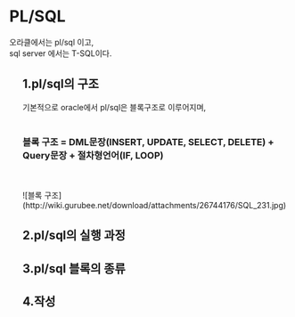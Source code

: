 <h1>PL/SQL</h1>
  오라클에서는 pl/sql 이고,<br>
  sql server 에서는 T-SQL이다.
  
<ol> 
<h2>1.pl/sql의 구조</h2>
  기본적으로 oracle에서 pl/sql은 블록구조로 이루어지며, <br><br>
  
   <h3>블록 구조  = DML문장(INSERT, UPDATE, SELECT, DELETE) + Query문장 + 절차형언어(IF, LOOP)</h3>
   <br><br>
   ![블록 구조](http://wiki.gurubee.net/download/attachments/26744176/SQL_231.jpg)
   
<h2>2.pl/sql의 실행 과정</h2>

<h2>3.pl/sql 블록의 종류</h2>

<h2>4.작성</h2>
